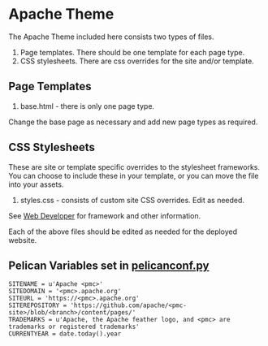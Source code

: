 # Apache Theme

The Apache Theme included here consists two types of files.

1. Page templates.
  There should be one template for each page type.
2. CSS stylesheets.
  There are css overrides for the site and/or template.
  
## Page Templates

1. base.html - there is only one page type.

Change the base page as necessary and add new page types as required.

## CSS Stylesheets

These are site or template specific overrides to the stylesheet frameworks.
You can choose to include these in your template, or you can move the file into your assets.

1. styles.css - consists of custom site CSS overrides. Edit as needed.

See [Web Developer](../../../DEVELOPER.md) for framework and other information.

Each of the above files should be edited as needed for the deployed website.

## Pelican Variables set in [pelicanconf.py](../../../pelicanconf.py)

~~~
SITENAME = u'Apache <pmc>'
SITEDOMAIN = '<pmc>.apache.org'
SITEURL = 'https://<pmc>.apache.org'
SITEREPOSITORY = 'https://github.com/apache/<pmc-site>/blob/<branch>/content/pages/'
TRADEMARKS = u'Apache, the Apache feather logo, and <pmc> are trademarks or registered trademarks'
CURRENTYEAR = date.today().year
~~~
